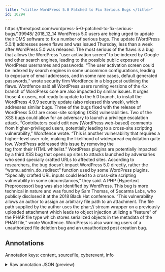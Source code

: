 ```yaml
---
title: "<title> WordPress 5.0 Patched to Fix Serious Bugs </title>"
id: 10294
---
```


<title> WordPress 5.0 Patched to Fix Serious Bugs </title>
<source> https://threatpost.com/wordpress-5-0-patched-to-fix-serious-bugs/139948/ </source>
<date> 2018_12_14 </date>
<text>
 WordPress 5.0 users are being urged to update their CMS software to fix a number of serious bugs. The update (WordPress 5.0.1) addresses seven flaws and was issued Thursday, less than a week after WordPress 5.0 was released.
The most serious of the flaws is a bug that allows the WordPress “user activation screen” to be indexed by Google and other search engines, leading to the possible public exposure of WordPress usernames and passwords.
“The user activation screen could be indexed by search engines in some uncommon configurations, leading to exposure of email addresses, and in some rare cases, default generated passwords,” wrote security firm Wordfence in a blog post outlining the flaws.
Wordfence said all WordPress users running versions of the 4.x branch of WordPress core are also impacted by similar issues. It urges those 4.x users, not ready to update to the 5.0 branch, to install the WordPress 4.9.9 security update (also released this week), which addresses similar bugs.
Three of the bugs fixed with the release of WordPress 5.0.1 are cross-site scripting (XSS) vulnerabilities. Two of the XSS bugs could allow for an adversary to launch a privilege escalation attack.
“Contributors could edit new [WordPress web-based] comments from higher-privileged users, potentially leading to a cross-site scripting vulnerability,” Wordfence wrote. “This is another vulnerability that requires a higher-level user role, making the likelihood of widespread exploitation quite low. WordPress addressed this issue by removing the <form> tag from their HTML whitelist.”
WordPress plugins are potentially impacted by a third XSS bug that opens up sites to attacks launched by adversaries who send specially crafted URLs to affected sites. According to researchers, the bug doesn’t impact WordPress 5.0 directly, rather the “wpmu_admin_do_redirect” function used by some WordPress plugins.
“Specially crafted URL inputs could lead to a cross-site scripting vulnerability in some circumstances,” they said.
A PHP (Hypertext Preprocessor) bug was also identified by WordPress. This bug is more technical in nature and was found by Sam Thomas, of Secarma Labs, who publicly disclosed it at the 2018 Black Hat conference.
“This vulnerability allows an author to assign an arbitrary file path to an attachment. The file path supplied by the author uses the phar:// stream wrapper on a previously uploaded attachment which leads to object injection utilizing a “feature” of the PHAR file type which stores serialized objects in the metadata of the PHAR file,” wrote Wordfence.
WordPress is also warning users of a unauthorized file deletion bug and an unauthorized post creation bug.
</text>



## Annotations

Annotation keys: content, sourcefile, cyberevent, info

<details>
<summary>Raw annotation JSON (preview)</summary>

```json
{
  "content": "WordPress 5.0 users are being urged to update their CMS software to fix a number of serious bugs. The update (WordPress 5.0.1) addresses seven flaws and was issued Thursday, less than a week after WordPress 5.0 was released. The most serious of the flaws is a bug that allows the WordPress \u201cuser activation screen\u201d to be indexed by Google and other search engines, leading to the possible public exposure of WordPress usernames and passwords. \u201cThe user activation screen could be indexed by search engines in some uncommon configurations, leading to exposure of email addresses, and in some rare cases, default generated passwords,\u201d wrote security firm Wordfence in a blog post outlining the flaws. Wordfence said all WordPress users running versions of the 4.x branch of WordPress core are also impacted by similar issues. It urges those 4.x users, not ready to update to the 5.0 branch, to install the WordPress 4.9.9 security update (also released this week), which addresses similar bugs. Three of the bugs fixed with the release of WordPress 5.0.1 are cross-site scripting (XSS) vulnerabilities. Two of the XSS bugs could allow for an adversary to launch a privilege escalation attack. \u201cContributors could edit new [WordPress web-based] comments from higher-privileged users, potentially leading to a cross-site scripting vulnerability,\u201d Wordfence wrote. \u201cThis is another vulnerability that requires a higher-level user role, making the likelihood of widespread exploitation quite low. WordPress addressed this issue by removing the <form> tag from their HTML whitelist.\u201d WordPress plugins are potentially impacted by a third XSS bug that opens up sites to attacks launched by adversaries who send specially crafted URLs to affected sites. According to researchers, the bug doesn\u2019t impact WordPress 5.0 directly, rather the \u201cwpmu_admin_do_redirect\u201d function used by some WordPress plugins. \u201cSpecially crafted URL inputs could lead to a cross-site scripting vulnerability in some circumstances,\u201d they said. A PHP (Hypertext Preprocessor) bug was also identified by WordPress. This bug is more technical in nature and was found by Sam Thomas, of Secarma Labs, who publicly disclosed it at the 2018 Black Hat conference. \u201cThis vulnerability allows an author to assign an arbitrary file path to an attachment. The file path supplied by the author uses the phar:// stream wrapper on a previously uploaded attachment which leads to object injection utilizing a \u201cfeature\u201d of the PHAR file type which stores serialized objects in the metadata of the PHAR file,\u201d wrote Wordfence. WordPress is also warning users of a unauthorized file deletion bug and an unauthorized post creation bug.",
  "sourcefile": "10294.txt",
  "cyberevent": {
    "hopper": [
      {
        "index": 0,
        "relation": "Same",
        "events": [
          {
            "index": "E6",
            "type": "Vulnerability-related",
            "realis": "Actual",
            "nugget": {
              "startOffset": 710,
              "index": "T15",
              "endOffset": 714,
              "text": "said"
            },
            "argument": [
              {
                "index": "T14",
                "text": "Wordfence",
                "endOffset": 709,
                "role": {
                  "type": "Discoverer"
                },
                "startOffset": 700,
                "type": "Organization"
              }
            ],
            "subtype": "DiscoverVulnerability"
          },
          {
            "index": "E5",
            "type": "Vulnerability-related",
            "realis": "Actual",
            "nugget": {
              "startOffset": 788,
              "index": "T11",
              "endOffset": 805,
              "text": "are also impacted"
            },
            "argument": [
              {
                "index": "T13",
                "external_referen
```
</details>
